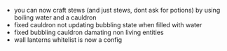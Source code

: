 - you can now craft stews (and just stews, dont ask for potions) by using boiling water and a cauldron
- fixed cauldron not updating bubbling state when filled with water
- fixed bubbling cauldron damating non living entities
- wall lanterns whitelist is now a config